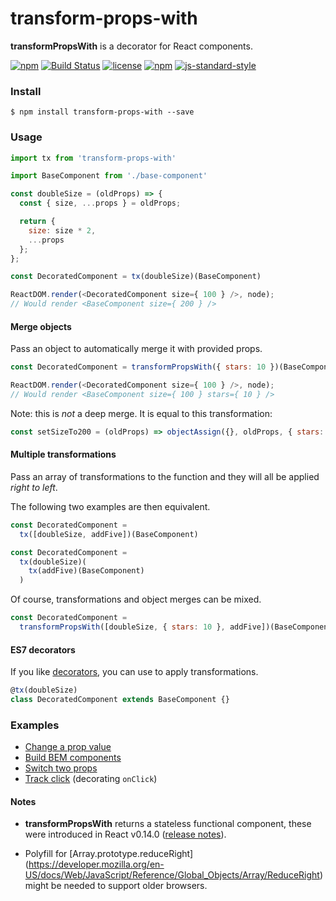 # transform-props-with

**transformPropsWith** is a decorator for React components.

[![npm](https://img.shields.io/npm/v/transform-props-with.svg)](https://www.npmjs.com/package/transform-props-with)
[![Build Status](https://semaphoreci.com/api/v1/projects/952af448-0e60-472d-9e34-4d330e25da5f/684163/shields_badge.svg)](https://semaphoreci.com/robinpokorny/transform-props-with)
[![license](https://img.shields.io/npm/l/transform-props-with.svg)](https://github.com/robinpokorny/transform-props-with/blob/master/LICENSE)
[![npm](https://img.shields.io/badge/react-v0.14-brightgreen.svg)](https://facebook.github.io/react/blog/2015/10/07/react-v0.14.html)
[![js-standard-style](https://img.shields.io/badge/code%20style-standard-lightgrey.svg)](http://standardjs.com/)


### Install

```shell
$ npm install transform-props-with --save
```

### Usage

```js
import tx from 'transform-props-with'

import BaseComponent from './base-component'

const doubleSize = (oldProps) => {
  const { size, ...props } = oldProps;

  return {
    size: size * 2,
    ...props
  };
};

const DecoratedComponent = tx(doubleSize)(BaseComponent)

ReactDOM.render(<DecoratedComponent size={ 100 } />, node);
// Would render <BaseComponent size={ 200 } />
```

#### Merge objects

Pass an object to automatically merge it with provided props.

```js
const DecoratedComponent = transformPropsWith({ stars: 10 })(BaseComponent)

ReactDOM.render(<DecoratedComponent size={ 100 } />, node);
// Would render <BaseComponent size={ 100 } stars={ 10 } />

```

Note: this is *not* a deep merge. It is equal to this transformation:

```js
const setSizeTo200 = (oldProps) => objectAssign({}, oldProps, { stars: 10 })
```

#### Multiple transformations

Pass an array of transformations to the function and they will all be applied *right to left*.

The following two examples are then equivalent.

```js
const DecoratedComponent =
  tx([doubleSize, addFive])(BaseComponent)
```

```js
const DecoratedComponent =
  tx(doubleSize)(
    tx(addFive)(BaseComponent)
  )
```

Of course, transformations and object merges can be mixed.

```js
const DecoratedComponent =
  transformPropsWith([doubleSize, { stars: 10 }, addFive])(BaseComponent)
```

#### ES7 decorators

If you like [decorators](https://github.com/wycats/javascript-decorators),
you can use to apply transformations.

```js
@tx(doubleSize)
class DecoratedComponent extends BaseComponent {}
```

### Examples

* [Change a prop value](examples/double-size.js)
* [Build BEM components](examples/bem.js)
* [Switch two props](examples/switch-foo-bar.js)
* [Track click](examples/track-click.js) (decorating `onClick`)

#### Notes

* **transformPropsWith** returns a stateless functional component, these were introduced in
React v0.14.0 ([release notes](https://facebook.github.io/react/blog/2015/10/07/react-v0.14.html)).

* Polyfill for
[Array.prototype.reduceRight] (https://developer.mozilla.org/en-US/docs/Web/JavaScript/Reference/Global_Objects/Array/ReduceRight)
might be needed to support older browsers.
